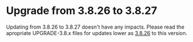 # Upgrade from 3.8.26 to 3.8.27

Updating from 3.8.26 to 3.8.27 doesn't have any impacts. Please read the apropriate UPGRADE-3.8.x files for updates lower as [3.8.26](UPGRADE-3.8.26.md) to this version.

